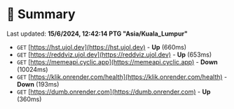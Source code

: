 # 📖 Summary
Last updated: **15/6/2024, 12:42:14 PTG "Asia/Kuala_Lumpur"**

- `GET` [https://hst.ujol.dev](https://hst.ujol.dev) - **Up** (660ms)
- `GET` [https://reddviz.ujol.dev](https://reddviz.ujol.dev) - **Up** (653ms)
- `GET` [https://memeapi.cyclic.app](https://memeapi.cyclic.app) - **Down** (10024ms)
- `GET` [https://klik.onrender.com/health](https://klik.onrender.com/health) - **Down** (193ms)
- `GET` [https://dumb.onrender.com](https://dumb.onrender.com) - **Up** (360ms)

